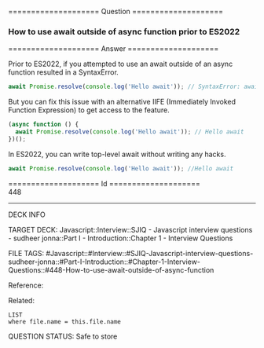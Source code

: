 ==================== Question ====================  

### How to use await outside of async function prior to ES2022  

==================== Answer ====================  

Prior to ES2022, if you attempted to use an await outside of an async function
resulted in a SyntaxError.

```javascript
await Promise.resolve(console.log('Hello await')); // SyntaxError: await is only valid in async function
```

But you can fix this issue with an alternative IIFE (Immediately Invoked
Function Expression) to get access to the feature.

```javascript
(async function () {
  await Promise.resolve(console.log('Hello await')); // Hello await
})();
```

In ES2022, you can write top-level await without writing any hacks.

```javascript
await Promise.resolve(console.log('Hello await')); //Hello await
```

==================== Id ====================  
448
<!--ID: 1707879803760-->

---

DECK INFO

TARGET DECK: Javascript::Interview::SJIQ - Javascript interview questions - sudheer jonna::Part I - Introduction::Chapter 1 - Interview Questions

FILE TAGS: #Javascript::#Interview::#SJIQ-Javascript-interview-questions-sudheer-jonna::#Part-I-Introduction::#Chapter-1-Interview-Questions::#448-How-to-use-await-outside-of-async-function

Reference:

Related:

```dataview
LIST
where file.name = this.file.name
```
QUESTION STATUS: Safe to store
